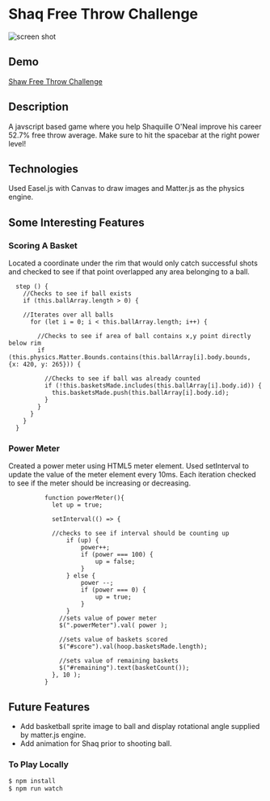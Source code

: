 # Shaq Free Throw Challenge

![screen shot](http://res.cloudinary.com/ashcon/image/upload/v1474272815/Github/shaq3.gif)

## Demo

[Shaw Free Throw Challenge](https://ashcza.github.io/Shaq_Freethrow_Challenge/)

## Description

A javscript based game where you help Shaquille O'Neal improve his career 52.7% free throw average. Make sure to hit the spacebar at the right power level!

## Technologies 

Used Easel.js with Canvas to draw images and Matter.js as the physics engine. 

## Some Interesting Features

### Scoring A Basket

Located a coordinate under the rim that would only catch successful shots and checked to see if that point overlapped any area belonging to a ball.

```
  step () {
    //Checks to see if ball exists
    if (this.ballArray.length > 0) {
    
    //Iterates over all balls
      for (let i = 0; i < this.ballArray.length; i++) {
        
        //Checks to see if area of ball contains x,y point directly below rim
        if (this.physics.Matter.Bounds.contains(this.ballArray[i].body.bounds, {x: 420, y: 265})) {
          
          //Checks to see if ball was already counted
          if (!this.basketsMade.includes(this.ballArray[i].body.id)) {
            this.basketsMade.push(this.ballArray[i].body.id);
          }
        }
      }
    }
  }
```

### Power Meter

Created a power meter using HTML5 meter element. Used setInterval to update the value of the meter element every 10ms. Each iteration checked to see if the meter should be increasing or decreasing.

```
          function powerMeter(){
            let up = true;
            
            setInterval(() => {
            
            //checks to see if interval should be counting up
            	if (up) {
            		power++;
            		if (power === 100) {
            			up = false;
            		}
            	} else {
            		power --;
            		if (power === 0) {
            			up = true;
            		}
            	}
              //sets value of power meter
              $(".powerMeter").val( power );
              
              //sets value of baskets scored
              $("#score").val(hoop.basketsMade.length);
              
              //sets value of remaining baskets
              $("#remaining").text(basketCount());
            }, 10 );
          }
```




## Future Features

- Add basketball sprite image to ball and display rotational angle supplied by matter.js engine.
- Add animation for Shaq prior to shooting ball.


### To Play Locally
```sh
$ npm install
$ npm run watch
```

